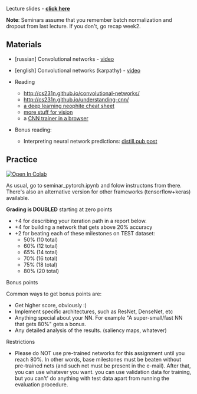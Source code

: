 Lecture slides - __[click here](https://disk.yandex.ru/i/JKuTEpZLMpg9Dg)__

__Note__: Seminars assume that you remember batch normalization and dropout from last lecture. If you don't, go recap week2.


## Materials
- [russian] Convolutional networks - [video](https://yadi.sk/i/hDIkaR4H3EtnXM)
- [english] Convolutional networks (karpathy) - [video](https://www.youtube.com/watch?v=AQirPKrAyDg)

- Reading
  - http://cs231n.github.io/convolutional-networks/
  - http://cs231n.github.io/understanding-cnn/
  - [a deep learning neophite cheat sheet](http://www.kdnuggets.com/2016/03/must-know-tips-deep-learning-part-1.html)
  - [more stuff for vision](https://bavm2013.splashthat.com/img/events/46439/assets/34a7.ranzato.pdf)
  - a [CNN trainer in a browser](https://cs.stanford.edu/people/karpathy/convnetjs/demo/cifar10.html)
  
- Bonus reading:
  - Interpreting neural network predictions: [distill.pub post](https://distill.pub/2018/building-blocks/)


## Practice

[![Open In Colab](https://colab.research.google.com/assets/colab-badge.svg)](https://colab.research.google.com/github/yandexdataschool/Practical_DL/blob/spring24/week03_convnets/seminar_pytorch.ipynb)


As usual, go to seminar_pytorch.ipynb and folow instructons from there.
There's also an alternative version for other frameworks (tensorflow+keras) available.

__Grading is DOUBLED__
starting at zero points
 * +4 for describing your iteration path in a report below.
 * +4 for building a network that gets above 20% accuracy
 * +2 for beating each of these milestones on TEST dataset:
    * 50% (10 total)
    * 60% (12 total)
    * 65% (14 total)
    * 70% (16 total)
    * 75% (18 total)
    * 80% (20 total)

Bonus points

Common ways to get bonus points are:
*    Get higher score, obviously :)
*    Implement specific architectures, such as ResNet, DenseNet, etc
*    Anything special about your NN. For example "A super-small/fast NN that gets 80%" gets a bonus.
*    Any detailed analysis of the results. (saliency maps, whatever)

Restrictions

*    Please do NOT use pre-trained networks for this assignment until you reach 80%.
        In other words, base milestones must be beaten without pre-trained nets (and such net must be present in the e-mail). After that, you can use whatever you want.
    you can use validation data for training, but you can't' do anything with test data apart from running the evaluation procedure.
